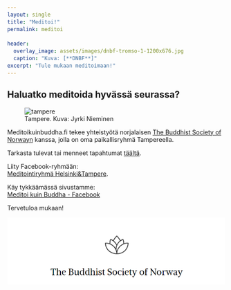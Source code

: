 ```yaml
---
layout: single
title: "Meditoi!"
permalink: meditoi

header:
  overlay_image: assets/images/dnbf-tromso-1-1200x676.jpg
  caption: "Kuva: [**DNBF**]"
excerpt: "Tule mukaan meditoimaan!"
---
```

<h2>Haluatko meditoida hyvässä seurassa?</h2>

<figure>
<img src="assets/images/jyrki-nieminen-5zLhWqntDQA-unsplash.jpg" alt="tampere">
  <figcaption>Tampere. Kuva: Jyrki Nieminen</figcaption>
</figure>

Meditoikuinbuddha.fi tekee yhteistyötä norjalaisen <a href="https://www.dnbf.org/en">The Buddhist Society of Norwayn</a> kanssa, jolla on oma paikallisryhmä Tampereella.

Tarkasta tulevat tai menneet tapahtumat <a href="https://meditoikuinbuddha.fi/categories/ajankohtaista/">täältä</a>.

Liity Facebook-ryhmään:<br> <a href="https://www.facebook.com/groups/416251517754820">Meditointiryhmä Helsinki&Tampere</a>.<br>

Käy tykkäämässä sivustamme:<br> <a href="https://www.facebook.com/profile.php?id=61555870603768">Meditoi kuin Buddha - Facebook</a>

Tervetuloa mukaan!

<a href="https://dnbf.org/en">
<img src="assets/images/buddhistsocietyofnorway.png" alt="buddhistsocietyofnorway">
</a>
